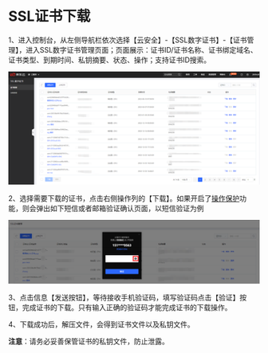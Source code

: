 # SSL证书下载

1、进入控制台，从左侧导航栏依次选择【云安全】-【SSL数字证书】-【证书管理】，进入SSL数字证书管理页面；页面展示：证书ID/证书名称、证书绑定域名、证书类型、到期时间、私钥摘要、状态、操作；支持证书ID搜索。

![证书列表](/image/SSL-Certification/证书列表.png)

2、选择需要下载的证书，点击右侧操作列的【下载】。如果开启了[操作保护](https://uc.jdcloud.com/account/safety-settings)功能，则会弹出如下短信或者邮箱验证确认页面，以短信验证为例

![短信确认](/image/SSL-Certification/短信确认.png)

3、点击信息【发送按钮】，等待接收手机验证码，填写验证码点击【验证】按钮，完成证书的下载。只有输入正确的验证码才能完成证书的下载操作。

4、下载成功后，解压文件，会得到证书文件以及私钥文件。 

**注意**：请务必妥善保管证书的私钥文件，防止泄露。

